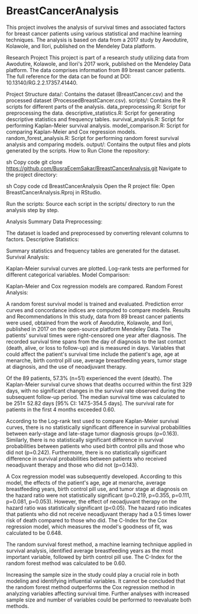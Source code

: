 # BreastCancerAnalysis

This project involves the analysis of survival times and associated factors for breast cancer patients using various statistical and machine learning techniques. The analysis is based on data from a 2017 study by Awodutire, Kolawole, and Ilori, published on the Mendeley Data platform.

Research Project
This project is part of a research study utilizing data from Awodutire, Kolawole, and Ilori's 2017 work, published on the Mendeley Data platform. The data comprises information from 89 breast cancer patients. The full reference for the data can be found at DOI: 10.13140/RG.2.2.17357.41440.

Project Structure
data/: Contains the dataset (BreastCancer.csv) and the processed dataset (ProcessedBreastCancer.csv).
scripts/: Contains the R scripts for different parts of the analysis.
data_preprocessing.R: Script for preprocessing the data.
descriptive_statistics.R: Script for generating descriptive statistics and frequency tables.
survival_analysis.R: Script for performing Kaplan-Meier survival analysis.
model_comparison.R: Script for comparing Kaplan-Meier and Cox regression models.
random_forest_analysis.R: Script for performing random forest survival analysis and comparing models.
output/: Contains the output files and plots generated by the scripts.
How to Run
Clone the repository:

sh
Copy code
git clone https://github.com/BusraEcemSakar/BreastCancerAnalysis.git
Navigate to the project directory:

sh
Copy code
cd BreastCancerAnalysis
Open the R project file:
Open BreastCancerAnalysis.Rproj in RStudio.

Run the scripts:
Source each script in the scripts/ directory to run the analysis step by step.

Analysis Summary
Data Preprocessing:

The dataset is loaded and preprocessed by converting relevant columns to factors.
Descriptive Statistics:

Summary statistics and frequency tables are generated for the dataset.
Survival Analysis:

Kaplan-Meier survival curves are plotted.
Log-rank tests are performed for different categorical variables.
Model Comparison:

Kaplan-Meier and Cox regression models are compared.
Random Forest Analysis:

A random forest survival model is trained and evaluated.
Prediction error curves and concordance indices are computed to compare models.
Results and Recommendations
In this study, data from 89 breast cancer patients were used, obtained from the work of Awodutire, Kolawole, and Ilori, published in 2017 on the open-source platform Mendeley Data. The patients' survival times were right-censored one year after diagnosis. The recorded survival time spans from the day of diagnosis to the last contact (death, alive, or loss to follow-up) and is measured in days. Variables that could affect the patient's survival time include the patient's age, age at menarche, birth control pill use, average breastfeeding years, tumor stage at diagnosis, and the use of neoadjuvant therapy.

Of the 89 patients, 57.3% (n=51) experienced the event (death). The Kaplan-Meier survival curve shows that deaths occurred within the first 329 days, with no significant changes in the survival rate observed during the subsequent follow-up period. The median survival time was calculated to be 251± 52.82 days [95% CI: 147.5-354.5 days]. The survival rate for patients in the first 4 months exceeded 0.60.

According to the Log-rank test used to compare Kaplan-Meier survival curves, there is no statistically significant difference in survival probabilities between early-stage and late-stage tumor diagnosis groups (p=0.163). Similarly, there is no statistically significant difference in survival probabilities between patients who used birth control pills and those who did not (p=0.242). Furthermore, there is no statistically significant difference in survival probabilities between patients who received neoadjuvant therapy and those who did not (p=0.143).

A Cox regression model was subsequently developed. According to this model, the effects of the patient's age, age at menarche, average breastfeeding years, birth control pill use, and tumor stage at diagnosis on the hazard ratio were not statistically significant (p=0.219, p=0.355, p=0.111, p=0.081, p=0.053). However, the effect of neoadjuvant therapy on the hazard ratio was statistically significant (p<0.05). The hazard ratio indicates that patients who did not receive neoadjuvant therapy had a 0.5 times lower risk of death compared to those who did. The C-Index for the Cox regression model, which measures the model's goodness of fit, was calculated to be 0.648.

The random survival forest method, a machine learning technique applied in survival analysis, identified average breastfeeding years as the most important variable, followed by birth control pill use. The C-Index for the random forest method was calculated to be 0.60.

Increasing the sample size in the study could play a crucial role in both modeling and identifying influential variables. It cannot be concluded that the random forest method outperforms the Cox regression method in analyzing variables affecting survival time. Further analyses with increased sample size and number of variables could be performed to reevaluate both methods.
